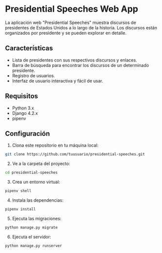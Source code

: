 # Presidential Speeches Web App

La aplicación web "Presidential Speeches" muestra discursos de presidentes de Estados Unidos a lo largo de la historia. Los discursos están organizados por presidente y se pueden explorar en detalle.

## Características

- Lista de presidentes con sus respectivos discursos y enlaces.
- Barra de búsqueda para encontrar los discursos de un determinado presidente.
- Registro de usuarios.
- Interfaz de usuario interactiva y fácil de usar.

## Requisitos

- Python 3.x
- Django 4.2.x
- pipenv

## Configuración

1. Clona este repositorio en tu máquina local:

```bash
git clone https://github.com/tuusuario/presidential-speeches.git
```

2. Ve a la carpeta del proyecto:

```bash
cd presidential-speeches
```

3. Crea un entorno virtual:

```bash
pipenv shell
```

4. Instala las dependencias:

```bash
pipenv install
```

5. Ejecuta las migraciones:

```bash
python manage.py migrate
```

6. Ejecuta el servidor:

```bash
python manage.py runserver
```
